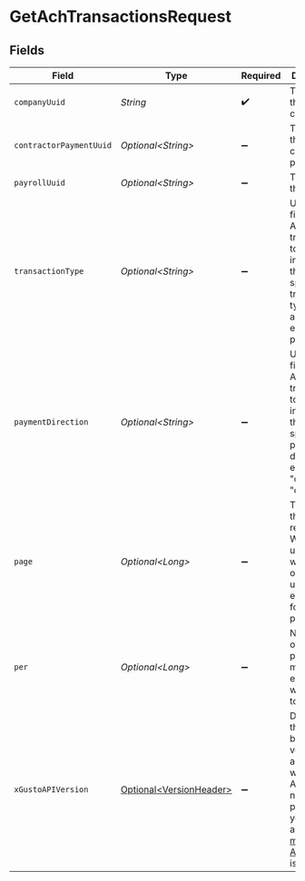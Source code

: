 # GetAchTransactionsRequest


## Fields

| Field                                                                                                                                                                                                                        | Type                                                                                                                                                                                                                         | Required                                                                                                                                                                                                                     | Description                                                                                                                                                                                                                  |
| ---------------------------------------------------------------------------------------------------------------------------------------------------------------------------------------------------------------------------- | ---------------------------------------------------------------------------------------------------------------------------------------------------------------------------------------------------------------------------- | ---------------------------------------------------------------------------------------------------------------------------------------------------------------------------------------------------------------------------- | ---------------------------------------------------------------------------------------------------------------------------------------------------------------------------------------------------------------------------- |
| `companyUuid`                                                                                                                                                                                                                | *String*                                                                                                                                                                                                                     | :heavy_check_mark:                                                                                                                                                                                                           | The UUID of the company                                                                                                                                                                                                      |
| `contractorPaymentUuid`                                                                                                                                                                                                      | *Optional\<String>*                                                                                                                                                                                                          | :heavy_minus_sign:                                                                                                                                                                                                           | The UUID of the contractor payment                                                                                                                                                                                           |
| `payrollUuid`                                                                                                                                                                                                                | *Optional\<String>*                                                                                                                                                                                                          | :heavy_minus_sign:                                                                                                                                                                                                           | The UUID of the payroll                                                                                                                                                                                                      |
| `transactionType`                                                                                                                                                                                                            | *Optional\<String>*                                                                                                                                                                                                          | :heavy_minus_sign:                                                                                                                                                                                                           | Used to filter the ACH transactions to only include those with a specific transaction type, such as "Credit employee pay".                                                                                                   |
| `paymentDirection`                                                                                                                                                                                                           | *Optional\<String>*                                                                                                                                                                                                          | :heavy_minus_sign:                                                                                                                                                                                                           | Used to filter the ACH transactions to only include those with a specific payment direction, either "credit" or "debit".                                                                                                     |
| `page`                                                                                                                                                                                                                       | *Optional\<Long>*                                                                                                                                                                                                            | :heavy_minus_sign:                                                                                                                                                                                                           | The page that is requested. When unspecified, will load all objects unless endpoint forces pagination.                                                                                                                       |
| `per`                                                                                                                                                                                                                        | *Optional\<Long>*                                                                                                                                                                                                            | :heavy_minus_sign:                                                                                                                                                                                                           | Number of objects per page. For majority of endpoints will default to 25                                                                                                                                                     |
| `xGustoAPIVersion`                                                                                                                                                                                                           | [Optional\<VersionHeader>](../../models/components/VersionHeader.md)                                                                                                                                                         | :heavy_minus_sign:                                                                                                                                                                                                           | Determines the date-based API version associated with your API call. If none is provided, your application's [minimum API version](https://docs.gusto.com/embedded-payroll/docs/api-versioning#minimum-api-version) is used. |